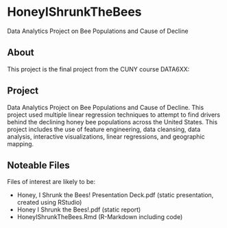 # HoneyIShrunkTheBees
Data Analytics Project on Bee Populations and Cause of Decline

## About

This project is the final project from the CUNY course DATA6XX:

## Project

Data Analytics Project on Bee Populations and Cause of Decline.
This project used multiple linear regression techniques to attempt to find drivers behind the declining honey bee populations across the United States.
This project includes the use of feature engineering, data cleansing, data analysis, interactive visualizations, linear regressions, and geographic mapping.

## Noteable Files

Files of interest are likely to be:
- Honey, I Shrunk the Bees! Presentation Deck.pdf (static presentation, created using RStudio)
- Honey I Shrunk the Bees!.pdf (static report)
- HoneyIShrunkTheBees.Rmd (R-Markdown including code)
